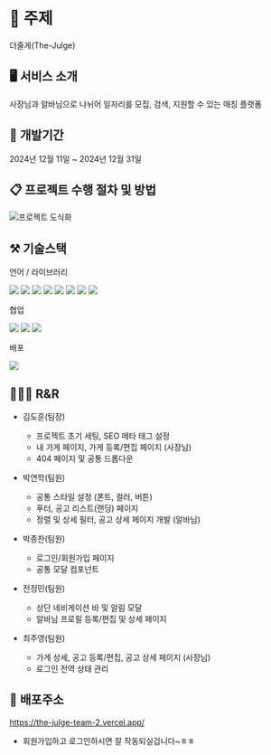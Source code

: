 # 💸 주제 
더줄게(The-Julge)

## 🖥 서비스 소개
사장님과 알바님으로 나뉘어 일자리를 모집, 검색, 지원할 수 있는 매칭 플랫폼

## 📆 개발기간
2024년 12월 11일 ~ 2024년 12월 31일

## 📋 프로젝트 수행 절차 및 방법
![프로젝트 도식화](https://github.com/user-attachments/assets/d2095738-be98-4623-87c1-7ae8a706ccae)

## ⚒ 기술스택
<p>언어 / 라이브러리</p>
<img src="https://img.shields.io/badge/Next.js-black?style=for-the-badge&logo=next.js&logoColor=white"> 
<img src="https://img.shields.io/badge/tailwindcss-06B6D4?style=for-the-badge&logo=tailwindcss&logoColor=white"> 
<img src="https://img.shields.io/badge/Typescript-3178C6?style=for-the-badge&logo=Typescript&logoColor=white"> 
<img src="https://img.shields.io/badge/zustand-512BD4?style=for-the-badge&logo=&logoColor=white"> 
<img src="https://img.shields.io/badge/prettier-F7B93E?style=for-the-badge&logo=prettier&logoColor=white"> 
<img src="https://img.shields.io/badge/eslint-4B32C3?style=for-the-badge&logo=eslint&logoColor=white">
<img src="https://img.shields.io/badge/swiper-6332F6?style=for-the-badge&logo=swiper&logoColor=white">
<img src="https://img.shields.io/badge/reacthookform-EC5990?style=for-the-badge&logo=reacthookform&logoColor=white">

<p>협업</p> 
<img src="https://img.shields.io/badge/github-181717?style=for-the-badge&logo=github&logoColor=white"> 
<img src="https://img.shields.io/badge/notion-181717?style=for-the-badge&logo=notion&logoColor=white"> 
<img src="https://img.shields.io/badge/discord-5865F2?style=for-the-badge&logo=discord&logoColor=white"> 
<p>배포</p>
<img src="https://img.shields.io/badge/vercel-000000?style=for-the-badge&logo=vercel&logoColor=white">

## 🧑‍🤝‍🧑 R&R

- 김도훈(팀장)
    - 프로젝트 초기 세팅, SEO 메타 태그 설정
    - 내 가게 페이지, 가게 등록/편집 페이지 (사장님)
    - 404 페이지 및 공통 드롭다운


- 박연학(팀원)
    - 공통 스타일 설정 (폰트, 컬러, 버튼)
    - 푸터, 공고 리스트(랜딩) 페이지
    - 정렬 및 상세 필터, 공고 상세 페이지 개발 (알바님)
      
- 박종찬(팀원)
    - 로그인/회원가입 페이지
    - 공통 모달 컴포넌트
      
- 전정민(팀원)
    - 상단 네비게이션 바 및 알림 모달
    - 알바님 프로필 등록/편집 및 상세 페이지

      
- 최주영(팀원)
     - 가게 상세, 공고 등록/편집, 공고 상세 페이지 (사장님)
     - 로그인 전역 상태 관리





## 📣 배포주소
https://the-julge-team-2.vercel.app/
- 회원가입하고 로그인하시면 잘 작동되실겁니다~ㅎㅎ

